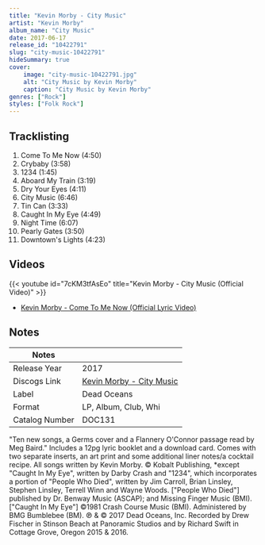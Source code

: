 ```yaml
---
title: "Kevin Morby - City Music"
artist: "Kevin Morby"
album_name: "City Music"
date: 2017-06-17
release_id: "10422791"
slug: "city-music-10422791"
hideSummary: true
cover:
    image: "city-music-10422791.jpg"
    alt: "City Music by Kevin Morby"
    caption: "City Music by Kevin Morby"
genres: ["Rock"]
styles: ["Folk Rock"]
---
```


## Tracklisting
1. Come To Me Now (4:50)
2. Crybaby (3:58)
3. 1234 (1:45)
4. Aboard My Train (3:19)
5. Dry Your Eyes (4:11)
6. City Music (6:46)
7. Tin Can (3:33)
8. Caught In My Eye (4:49)
9. Night Time (6:07)
10. Pearly Gates (3:50)
11. Downtown's Lights (4:23)

## Videos
{{< youtube id="7cKM3tfAsEo" title="Kevin Morby - City Music (Official Video)" >}}
- [Kevin Morby - Come To Me Now (Official Lyric Video)](https://www.youtube.com/watch?v=QLL3AmFnhL8)


## Notes

| Notes          |             |
| ---------------| ----------- |
| Release Year   | 2017 |
| Discogs Link   | [Kevin Morby - City Music](https://www.discogs.com/release/10422791-Kevin-Morby-City-Music) |
| Label          | Dead Oceans |
| Format         | LP, Album, Club, Whi |
| Catalog Number | DOC131 |

"Ten new songs, a Germs cover and a Flannery O'Connor passage read by Meg Baird."  Includes a 12pg lyric booklet and a download card. Comes with two separate inserts, an art print and some additional liner notes/a cocktail recipe.  All songs written by Kevin Morby. © Kobalt Publishing, *except "Caught In My Eye", written by Darby Crash and "1234", which incorporates a portion of "People Who Died", written by Jim Carroll, Brian Linsley, Stephen Linsley, Terrell Winn and Wayne Woods.  ["People Who Died"] published by Dr. Benway Music (ASCAP); and Missing Finger Music (BMI). ["Caught In My Eye"] ©1981 Crash Course Music (BMI). Administered by BMG Bumblebee (BM).  ℗ & © 2017 Dead Oceans, Inc.  Recorded by Drew Fischer in Stinson Beach at Panoramic Studios and by Richard Swift in Cottage Grove, Oregon 2015 & 2016.


